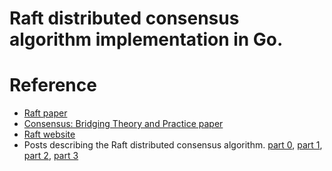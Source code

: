 # Raft distributed consensus algorithm implementation in Go.

# Reference
- [Raft paper](https://raft.github.io/raft.pdf)
- [Consensus: Bridging Theory and Practice paper](https://web.stanford.edu/~ouster/cgi-bin/papers/OngaroPhD.pdf)
- [Raft website](https://raft.github.io)
- Posts describing the Raft distributed consensus algorithm. 
  [part 0](https://eli.thegreenplace.net/2020/implementing-raft-part-0-introduction),
  [part 1](https://eli.thegreenplace.net/2020/implementing-raft-part-1-elections),
  [part 2](https://eli.thegreenplace.net/2020/implementing-raft-part-2-commands-and-log-replication),
  [part 3](https://eli.thegreenplace.net/2020/implementing-raft-part-3-persistence-and-optimizations)
